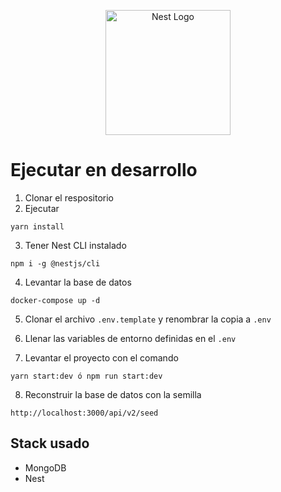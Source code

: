 <p align="center">
  <a href="http://nestjs.com/" target="blank"><img src="https://nestjs.com/img/logo-small.svg" width="200" alt="Nest Logo" /></a>
</p>

# Ejecutar en desarrollo

1. Clonar el respositorio
2. Ejecutar
```
yarn install
```
3. Tener Nest CLI instalado
```
npm i -g @nestjs/cli
```
4. Levantar la base de datos
```
docker-compose up -d
```
5. Clonar el archivo ```.env.template``` y renombrar la copia a ```.env```

6. Llenar las variables de entorno definidas en el  ```.env```

7. Levantar el proyecto con el comando
```
yarn start:dev ó npm run start:dev
```
8. Reconstruir la base de datos con la semilla
```
http://localhost:3000/api/v2/seed
```


## Stack usado
* MongoDB
* Nest